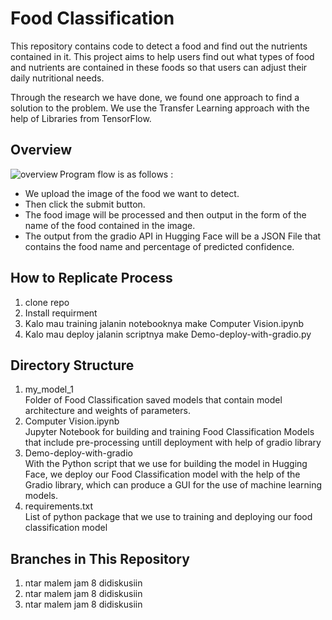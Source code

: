 <h1>Food Classification</h1>
<p>
This repository contains code to detect a food and find out the nutrients contained in it. This project aims to help users find out what types of food and nutrients are contained in these foods so that users can adjust their daily nutritional needs.

Through the research we have done, we found one approach to find a solution to the problem. We use the Transfer Learning approach with the help of Libraries from TensorFlow.
</p>

<h2>Overview</h2>
<p><img align="left" src="https://github.com/NuSa-Nutrition-Scan/Food-Detection/assets/81479217/61e4be79-ade6-4cd4-90a5-69ecc4c4965c" alt="overview" /></p>
<p>Program flow is as follows :</p>
<ul>
  <li>We upload the image of the food we want to detect.</li>
  <li>Then click the submit button.</li>
  <li>The food image will be processed and then output in the form of the name of the food contained in the image.</li>
  <li>The output from the gradio API in Hugging Face will be a JSON File that contains the food name and percentage of predicted confidence.</li>
</ul>

<h2>How to Replicate Process</h2>
<ol>
  <li>clone repo</li>
  <li>Install requirment</li>
  <li>Kalo mau training jalanin notebooknya make Computer Vision.ipynb</li>
  <li>Kalo mau deploy jalanin scriptnya make Demo-deploy-with-gradio.py</li>
</ol>

<h2>Directory Structure</h2>
<ol>
  <li>my_model_1</li>
  Folder of Food Classification saved models that contain model architecture and weights of parameters.
  
  <li>Computer Vision.ipynb</li>
  Jupyter Notebook for building and training Food Classification Models that include pre-processing untill deployment with help of gradio library
  
  <li>Demo-deploy-with-gradio</li>
  With the Python script that we use for building the model in Hugging Face, we deploy our Food Classification model with the help of the Gradio library, which can
  produce a GUI for the use of machine learning models.
  
  <li>requirements.txt</li>
  List of python package that we use to training and deploying our food classification model
</ol>


<h2>Branches in This Repository</h2>
<ol>
  <li>ntar malem jam 8 didiskusiin</li>
  <li>ntar malem jam 8 didiskusiin</li>
  <li>ntar malem jam 8 didiskusiin</li>
</ol>




